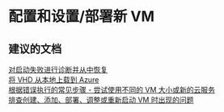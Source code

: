 <properties
    pageTitle="configuration and setup/deploy a new vm"
    description="配置和设置/部署新 VM"
    service="microsoft.compute"
    resource="virtualmachines"
    authors="aashu"
    displayOrder=""
    selfHelpType="generic"
    supportTopicIds="32411844"
    resourceTags="linux"
    productPesIds="15571"
    cloudEnvironments="public"
/>


# 配置和设置/部署新 VM

## **建议的文档**
[对启动失败进行诊断并从中恢复](https://azure.microsoft.com/blog/boot-diagnostics-for-virtual-machines-v2/)<br>
[将 VHD 从本地上载到 Azure](https://azure.microsoft.com/documentation/articles/virtual-machines-linux-classic-create-upload-vhd/)<br>
[根据错误执行的常见步骤 - 尝试使用不同的 VM 大小或新的云服务](https://azure.microsoft.com/documentation/articles/virtual-machines-windows-allocation-failure/#error-string-lookup)<br>
[排查创建、添加、部署、调整或重新启动 VM 时出现的问题](http://aka.ms/azCreateTroubleshoot)



<!--HONumber=Jul16_HO4-->


